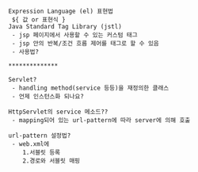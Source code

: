 	Expression Language (el) 표현법
	 ${ 값 or 표현식 }
	Java Standard Tag Library (jstl)
	 - jsp 페이지에서 사용할 수 있는 커스텀 태그
	 - jsp 안의 반복/조건 흐름 제어를 태그로 할 수 있음
	 - 사용법?

	**************

	Servlet?
	 - handling method(service 등등)을 재정의한 클래스
	 - 언제 인스턴스화 되나요?

	HttpServlet의 service 메소드??
	 - mapping되어 있는 url-pattern에 따라 server에 의해 호출

	url-pattern 설정법?
	 - web.xml에
	 	1.서블릿 등록
	 	2.경로와 서블릿 매핑

